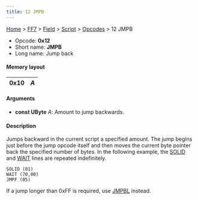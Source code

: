 ```yaml
---
title: 12 JMPB
---
```


[Home](/Main%20Page.md) > [FF7](/FF7.md) > [Field](/FF7/Field.md) > [Script](/FF7/Field/Script.md) > [Opcodes](/FF7/Field/Script/Opcodes.md) > 12 JMPB

-   Opcode: **0x12**
-   Short name: **JMPB**
-   Long name: Jump back

#### Memory layout

| 0x10 | *A* |
|------|-----|

#### Arguments

-   **const UByte** *A*: Amount to jump backwards.

#### Description

Jumps backward in the current script a specified amount. The jump begins
just before the jump opcode itself and then moves the current byte
pointer back the specified number of bytes. In the following example,
the [SOLID][] and [WAIT][] lines are repeated indefinitely.

    SOLID (01)
    WAIT (70,00)
    JMPF (05)

If a jump longer than 0xFF is required, use [JMPBL][] instead.

  [SOLID]: /FF7/Field/Script/Opcodes/C7%20SOLID.md "wikilink"
  [WAIT]: /FF7/Field/Script/Opcodes/24%20WAIT.md "wikilink"
  [JMPBL]: /FF7/Field/Script/Opcodes/13%20JMPBL.md "wikilink"
